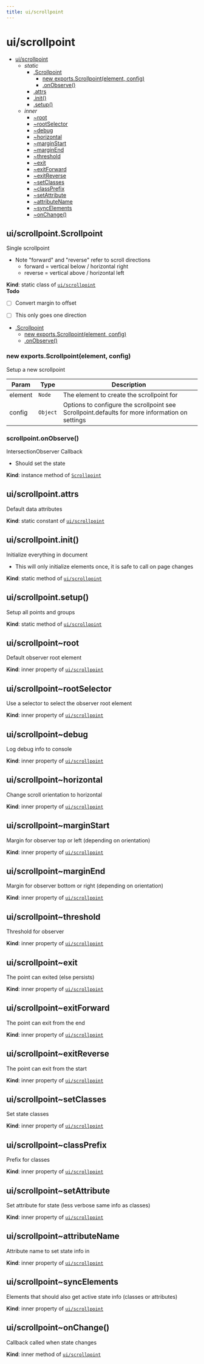 ```yaml
---
title: ui/scrollpoint
---
```


<a name="module_ui/scrollpoint"></a>

# ui/scrollpoint

* [ui/scrollpoint](#module_ui/scrollpoint)
    * _static_
        * [.Scrollpoint](#module_ui/scrollpoint.Scrollpoint)
            * [new exports.Scrollpoint(element, config)](#new_module_ui/scrollpoint.Scrollpoint_new)
            * [.onObserve()](#module_ui/scrollpoint.Scrollpoint+onObserve)
        * [.attrs](#module_ui/scrollpoint.attrs)
        * [.init()](#module_ui/scrollpoint.init)
        * [.setup()](#module_ui/scrollpoint.setup)
    * _inner_
        * [~root](#module_ui/scrollpoint..root)
        * [~rootSelector](#module_ui/scrollpoint..rootSelector)
        * [~debug](#module_ui/scrollpoint..debug)
        * [~horizontal](#module_ui/scrollpoint..horizontal)
        * [~marginStart](#module_ui/scrollpoint..marginStart)
        * [~marginEnd](#module_ui/scrollpoint..marginEnd)
        * [~threshold](#module_ui/scrollpoint..threshold)
        * [~exit](#module_ui/scrollpoint..exit)
        * [~exitForward](#module_ui/scrollpoint..exitForward)
        * [~exitReverse](#module_ui/scrollpoint..exitReverse)
        * [~setClasses](#module_ui/scrollpoint..setClasses)
        * [~classPrefix](#module_ui/scrollpoint..classPrefix)
        * [~setAttribute](#module_ui/scrollpoint..setAttribute)
        * [~attributeName](#module_ui/scrollpoint..attributeName)
        * [~syncElements](#module_ui/scrollpoint..syncElements)
        * [~onChange()](#module_ui/scrollpoint..onChange)

<a name="module_ui/scrollpoint.Scrollpoint"></a>

## ui/scrollpoint.Scrollpoint
Single scrollpoint
- Note "forward" and "reverse" refer to scroll directions
  - forward = vertical below / horizontal right
  - reverse = vertical above / horizontal left

**Kind**: static class of [<code>ui/scrollpoint</code>](#module_ui/scrollpoint)  
**Todo**

- [ ] Convert margin to offset
- [ ] This only goes one direction


* [.Scrollpoint](#module_ui/scrollpoint.Scrollpoint)
    * [new exports.Scrollpoint(element, config)](#new_module_ui/scrollpoint.Scrollpoint_new)
    * [.onObserve()](#module_ui/scrollpoint.Scrollpoint+onObserve)

<a name="new_module_ui/scrollpoint.Scrollpoint_new"></a>

### new exports.Scrollpoint(element, config)
Setup a new scrollpoint


| Param | Type | Description |
| --- | --- | --- |
| element | <code>Node</code> | The element to create the scrollpoint for |
| config | <code>Object</code> | Options to configure the scrollpoint see Scrollpoint.defaults for more information on settings |

<a name="module_ui/scrollpoint.Scrollpoint+onObserve"></a>

### scrollpoint.onObserve()
IntersectionObserver Callback
- Should set the state

**Kind**: instance method of [<code>Scrollpoint</code>](#module_ui/scrollpoint.Scrollpoint)  
<a name="module_ui/scrollpoint.attrs"></a>

## ui/scrollpoint.attrs
Default data attributes

**Kind**: static constant of [<code>ui/scrollpoint</code>](#module_ui/scrollpoint)  
<a name="module_ui/scrollpoint.init"></a>

## ui/scrollpoint.init()
Initialize everything in document
- This will only initialize elements once, it is safe to call on page changes

**Kind**: static method of [<code>ui/scrollpoint</code>](#module_ui/scrollpoint)  
<a name="module_ui/scrollpoint.setup"></a>

## ui/scrollpoint.setup()
Setup all points and groups

**Kind**: static method of [<code>ui/scrollpoint</code>](#module_ui/scrollpoint)  
<a name="module_ui/scrollpoint..root"></a>

## ui/scrollpoint~root
Default observer root element

**Kind**: inner property of [<code>ui/scrollpoint</code>](#module_ui/scrollpoint)  
<a name="module_ui/scrollpoint..rootSelector"></a>

## ui/scrollpoint~rootSelector
Use a selector to select the observer root element

**Kind**: inner property of [<code>ui/scrollpoint</code>](#module_ui/scrollpoint)  
<a name="module_ui/scrollpoint..debug"></a>

## ui/scrollpoint~debug
Log debug info to console

**Kind**: inner property of [<code>ui/scrollpoint</code>](#module_ui/scrollpoint)  
<a name="module_ui/scrollpoint..horizontal"></a>

## ui/scrollpoint~horizontal
Change scroll orientation to horizontal

**Kind**: inner property of [<code>ui/scrollpoint</code>](#module_ui/scrollpoint)  
<a name="module_ui/scrollpoint..marginStart"></a>

## ui/scrollpoint~marginStart
Margin for observer top or left (depending on orientation)

**Kind**: inner property of [<code>ui/scrollpoint</code>](#module_ui/scrollpoint)  
<a name="module_ui/scrollpoint..marginEnd"></a>

## ui/scrollpoint~marginEnd
Margin for observer bottom or right (depending on orientation)

**Kind**: inner property of [<code>ui/scrollpoint</code>](#module_ui/scrollpoint)  
<a name="module_ui/scrollpoint..threshold"></a>

## ui/scrollpoint~threshold
Threshold for observer

**Kind**: inner property of [<code>ui/scrollpoint</code>](#module_ui/scrollpoint)  
<a name="module_ui/scrollpoint..exit"></a>

## ui/scrollpoint~exit
The point can exited (else persists)

**Kind**: inner property of [<code>ui/scrollpoint</code>](#module_ui/scrollpoint)  
<a name="module_ui/scrollpoint..exitForward"></a>

## ui/scrollpoint~exitForward
The point can exit from the end

**Kind**: inner property of [<code>ui/scrollpoint</code>](#module_ui/scrollpoint)  
<a name="module_ui/scrollpoint..exitReverse"></a>

## ui/scrollpoint~exitReverse
The point can exit from the start

**Kind**: inner property of [<code>ui/scrollpoint</code>](#module_ui/scrollpoint)  
<a name="module_ui/scrollpoint..setClasses"></a>

## ui/scrollpoint~setClasses
Set state classes

**Kind**: inner property of [<code>ui/scrollpoint</code>](#module_ui/scrollpoint)  
<a name="module_ui/scrollpoint..classPrefix"></a>

## ui/scrollpoint~classPrefix
Prefix for classes

**Kind**: inner property of [<code>ui/scrollpoint</code>](#module_ui/scrollpoint)  
<a name="module_ui/scrollpoint..setAttribute"></a>

## ui/scrollpoint~setAttribute
Set attribute for state (less verbose same info as classes)

**Kind**: inner property of [<code>ui/scrollpoint</code>](#module_ui/scrollpoint)  
<a name="module_ui/scrollpoint..attributeName"></a>

## ui/scrollpoint~attributeName
Attribute name to set state info in

**Kind**: inner property of [<code>ui/scrollpoint</code>](#module_ui/scrollpoint)  
<a name="module_ui/scrollpoint..syncElements"></a>

## ui/scrollpoint~syncElements
Elements that should also get active state info (classes or attributes)

**Kind**: inner property of [<code>ui/scrollpoint</code>](#module_ui/scrollpoint)  
<a name="module_ui/scrollpoint..onChange"></a>

## ui/scrollpoint~onChange()
Callback called when state changes

**Kind**: inner method of [<code>ui/scrollpoint</code>](#module_ui/scrollpoint)  

  